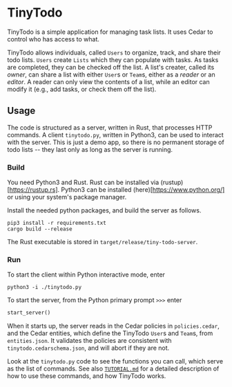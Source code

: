 # TinyTodo

TinyTodo is a simple application for managing task lists. It uses Cedar to control who has access to what.

TinyTodo allows individuals, called `Users` to organize, track, and share their todo lists. `Users` create `Lists` which they can populate with tasks. As tasks are completed, they can be checked off the list. A list's creater, called its _owner_, can share a list with either `User`s or `Team`s, either as a _reader_ or an _editor_. A reader can only view the contents of a list, while an editor can modify it (e.g., add tasks, or check them off the list).

## Usage

The code is structured as a server, written in Rust, that processes HTTP commands. A client `tinytodo.py`, written in Python3, can be used to interact with the server. This is just a demo app, so there is no permanent storage of todo lists -- they last only as long as the server is running.

### Build

You need Python3 and Rust. Rust can be installed via (rustup)[https://rustup.rs]. Python3 can be installed (here)[https://www.python.org/] or using your system's package manager.

Install the needed python packages, and build the server as follows. 
```shell
pip3 install -r requirements.txt
cargo build --release
```
The Rust executable is stored in `target/release/tiny-todo-server`.

### Run

To start the client within Python interactive mode, enter
```shell
python3 -i ./tinytodo.py
```
To start the server, from the Python primary prompt `>>>` enter
```python
start_server()
```
When it starts up, the server reads in the Cedar policies in `policies.cedar`, and the Cedar entities, which define the TinyTodo `User`s and `Team`s, from `entities.json`. It validates the policies are consistent with `tinytodo.cedarschema.json`, and will abort if they are not.

Look at the `tinytodo.py` code to see the functions you can call, which serve as the list of commands. See also [`TUTORIAL.md`](./TUTORIAL.md) for a detailed description of how to use these commands, and how TinyTodo works.
